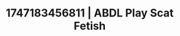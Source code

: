 ---
categories:
- Tan lines & lingerie
- Immersive passion
- Sultry voice
- Deep gaze
- Mask kink
image: /assets/images/1747183456811.jpg
layout: post
seo:
  description: Featured content with premium ABDL Play, Scat Fetish. HD images available.
  keywords: ABDL Play, Scat Fetish
  og_image: /assets/images/1747183456811.jpg
  schema_type: VisualArtwork
tags:
- ABDL Play
- '#1747183456811'
- Scat Fetish
title: 1747183456811 | ABDL Play Scat Fetish
---